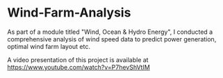 # Wind-Farm-Analysis

As part of a module titled "Wind, Ocean & Hydro Energy", I conducted a comprehensive analysis of wind speed data to predict power generation, optimal wind farm layout etc.

A video presentation of this project is available at
https://www.youtube.com/watch?v=P7hevShVtIM
